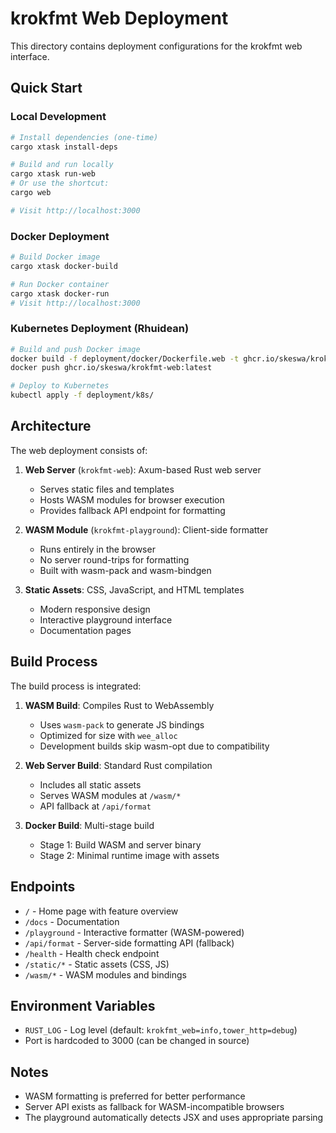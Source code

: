 # krokfmt Web Deployment

This directory contains deployment configurations for the krokfmt web interface.

## Quick Start

### Local Development

```bash
# Install dependencies (one-time)
cargo xtask install-deps

# Build and run locally
cargo xtask run-web
# Or use the shortcut:
cargo web

# Visit http://localhost:3000
```

### Docker Deployment

```bash
# Build Docker image
cargo xtask docker-build

# Run Docker container
cargo xtask docker-run
# Visit http://localhost:3000
```

### Kubernetes Deployment (Rhuidean)

```bash
# Build and push Docker image
docker build -f deployment/docker/Dockerfile.web -t ghcr.io/skeswa/krokfmt-web:latest .
docker push ghcr.io/skeswa/krokfmt-web:latest

# Deploy to Kubernetes
kubectl apply -f deployment/k8s/
```

## Architecture

The web deployment consists of:

1. **Web Server** (`krokfmt-web`): Axum-based Rust web server
   - Serves static files and templates
   - Hosts WASM modules for browser execution
   - Provides fallback API endpoint for formatting

2. **WASM Module** (`krokfmt-playground`): Client-side formatter
   - Runs entirely in the browser
   - No server round-trips for formatting
   - Built with wasm-pack and wasm-bindgen

3. **Static Assets**: CSS, JavaScript, and HTML templates
   - Modern responsive design
   - Interactive playground interface
   - Documentation pages

## Build Process

The build process is integrated:

1. **WASM Build**: Compiles Rust to WebAssembly
   - Uses `wasm-pack` to generate JS bindings
   - Optimized for size with `wee_alloc`
   - Development builds skip wasm-opt due to compatibility

2. **Web Server Build**: Standard Rust compilation
   - Includes all static assets
   - Serves WASM modules at `/wasm/*`
   - API fallback at `/api/format`

3. **Docker Build**: Multi-stage build
   - Stage 1: Build WASM and server binary
   - Stage 2: Minimal runtime image with assets

## Endpoints

- `/` - Home page with feature overview
- `/docs` - Documentation
- `/playground` - Interactive formatter (WASM-powered)
- `/api/format` - Server-side formatting API (fallback)
- `/health` - Health check endpoint
- `/static/*` - Static assets (CSS, JS)
- `/wasm/*` - WASM modules and bindings

## Environment Variables

- `RUST_LOG` - Log level (default: `krokfmt_web=info,tower_http=debug`)
- Port is hardcoded to 3000 (can be changed in source)

## Notes

- WASM formatting is preferred for better performance
- Server API exists as fallback for WASM-incompatible browsers
- The playground automatically detects JSX and uses appropriate parsing